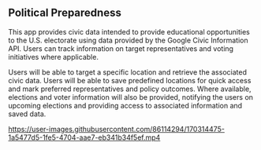 ## Political Preparedness

This app provides civic data intended to provide educational opportunities to the U.S. electorate using data provided by the Google Civic Information API. Users can track information on target representatives and voting initiatives where applicable.

Users will be able to target a specific location and retrieve the associated civic data. Users will be able to save predefined locations for quick access and mark preferred representatives and policy outcomes. Where available, elections and voter information will also be provided, notifying the users on upcoming elections and providing access to associated information and saved data.

https://user-images.githubusercontent.com/86114294/170314475-1a5477d5-1fe5-4704-aae7-eb341b34f5ef.mp4
